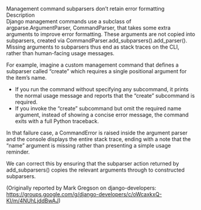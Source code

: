 Management command subparsers don’t retain error formatting  
Description  
Django management commands use a subclass of argparse.ArgumentParser, CommandParser, that takes some extra arguments to improve error formatting. These arguments are not copied into subparsers, created via CommandParser.add_subparsers().add_parser(). Missing arguments to subparsers thus end as stack traces on the CLI, rather than human-facing usage messages.  

For example, imagine a custom management command that defines a subparser called “create” which requires a single positional argument for the item’s name.  
- If you run the command without specifying any subcommand, it prints the normal usage message and reports that the “create” subcommand is required.  
- If you invoke the “create” subcommand but omit the required name argument, instead of showing a concise error message, the command exits with a full Python traceback.  

In that failure case, a CommandError is raised inside the argument parser and the console displays the entire stack trace, ending with a note that the “name” argument is missing rather than presenting a simple usage reminder.  

We can correct this by ensuring that the subparser action returned by add_subparsers() copies the relevant arguments through to constructed subparsers.  

(Originally reported by Mark Gregson on django-developers: https://groups.google.com/g/django-developers/c/oWcaxkxQ-KI/m/4NUhLjddBwAJ)